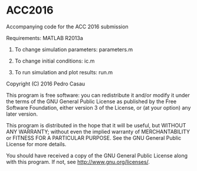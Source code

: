 # ACC2016
Accompanying code for the ACC 2016 submission

Requirements: MATLAB R2013a

1) To change simulation parameters: parameters.m

2) To change initial conditions: ic.m

3) To run simulation and plot results: run.m


Copyright (C) 2016  Pedro Casau

This program is free software: you can redistribute it and/or modify
it under the terms of the GNU General Public License as published by
the Free Software Foundation, either version 3 of the License, or
(at your option) any later version.

This program is distributed in the hope that it will be useful,
but WITHOUT ANY WARRANTY; without even the implied warranty of
MERCHANTABILITY or FITNESS FOR A PARTICULAR PURPOSE.  See the
GNU General Public License for more details.

You should have received a copy of the GNU General Public License
along with this program.  If not, see <http://www.gnu.org/licenses/>.
